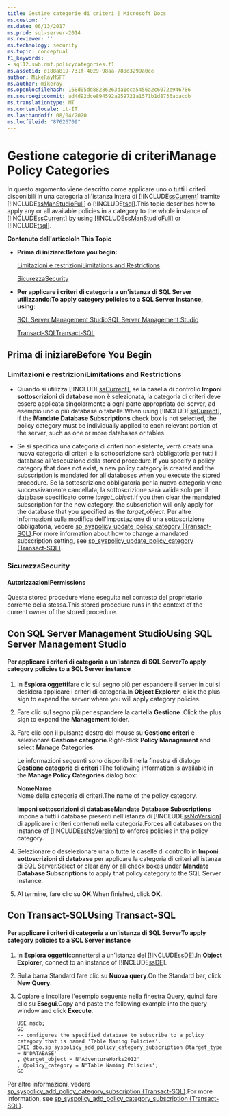 ```yaml
---
title: Gestire categorie di criteri | Microsoft Docs
ms.custom: ''
ms.date: 06/13/2017
ms.prod: sql-server-2014
ms.reviewer: ''
ms.technology: security
ms.topic: conceptual
f1_keywords:
- sql12.swb.dmf.policycategories.f1
ms.assetid: d188a819-731f-4029-98aa-780d3299a0ce
author: MikeRayMSFT
ms.author: mikeray
ms.openlocfilehash: 168d05dd88286263da1dca5456a2c6072e946786
ms.sourcegitcommit: ad4d92dce894592a259721a1571b1d8736abacdb
ms.translationtype: MT
ms.contentlocale: it-IT
ms.lasthandoff: 08/04/2020
ms.locfileid: "87626709"
---
```

# <a name="manage-policy-categories"></a><span data-ttu-id="a8a3f-102">Gestione categorie di criteri</span><span class="sxs-lookup"><span data-stu-id="a8a3f-102">Manage Policy Categories</span></span>
  <span data-ttu-id="a8a3f-103">In questo argomento viene descritto come applicare uno o tutti i criteri disponibili in una categoria all'istanza intera di [!INCLUDE[ssCurrent](../../includes/sscurrent-md.md)] tramite [!INCLUDE[ssManStudioFull](../../includes/ssmanstudiofull-md.md)] o [!INCLUDE[tsql](../../includes/tsql-md.md)].</span><span class="sxs-lookup"><span data-stu-id="a8a3f-103">This topic describes how to apply any or all available policies in a category to the whole instance of [!INCLUDE[ssCurrent](../../includes/sscurrent-md.md)] by using [!INCLUDE[ssManStudioFull](../../includes/ssmanstudiofull-md.md)] or [!INCLUDE[tsql](../../includes/tsql-md.md)].</span></span>  
  
 <span data-ttu-id="a8a3f-104">**Contenuto dell'articolo**</span><span class="sxs-lookup"><span data-stu-id="a8a3f-104">**In This Topic**</span></span>  
  
-   <span data-ttu-id="a8a3f-105">**Prima di iniziare:**</span><span class="sxs-lookup"><span data-stu-id="a8a3f-105">**Before you begin:**</span></span>  
  
     [<span data-ttu-id="a8a3f-106">Limitazioni e restrizioni</span><span class="sxs-lookup"><span data-stu-id="a8a3f-106">Limitations and Restrictions</span></span>](#Restrictions)  
  
     [<span data-ttu-id="a8a3f-107">Sicurezza</span><span class="sxs-lookup"><span data-stu-id="a8a3f-107">Security</span></span>](#Security)  
  
-   <span data-ttu-id="a8a3f-108">**Per applicare i criteri di categoria a un'istanza di SQL Server utilizzando:**</span><span class="sxs-lookup"><span data-stu-id="a8a3f-108">**To apply category policies to a SQL Server instance, using:**</span></span>  
  
     [<span data-ttu-id="a8a3f-109">SQL Server Management Studio</span><span class="sxs-lookup"><span data-stu-id="a8a3f-109">SQL Server Management Studio</span></span>](#SSMSProcedure)  
  
     [<span data-ttu-id="a8a3f-110">Transact-SQL</span><span class="sxs-lookup"><span data-stu-id="a8a3f-110">Transact-SQL</span></span>](#TsqlProcedure)  
  
##  <a name="before-you-begin"></a><a name="BeforeYouBegin"></a> <span data-ttu-id="a8a3f-111">Prima di iniziare</span><span class="sxs-lookup"><span data-stu-id="a8a3f-111">Before You Begin</span></span>  
  
###  <a name="limitations-and-restrictions"></a><a name="Restrictions"></a> <span data-ttu-id="a8a3f-112">Limitazioni e restrizioni</span><span class="sxs-lookup"><span data-stu-id="a8a3f-112">Limitations and Restrictions</span></span>  
  
-   <span data-ttu-id="a8a3f-113">Quando si utilizza [!INCLUDE[ssCurrent](../../includes/sscurrent-md.md)], se la casella di controllo **Imponi sottoscrizioni di database** non è selezionata, la categoria di criteri deve essere applicata singolarmente a ogni parte appropriata del server, ad esempio uno o più database o tabelle.</span><span class="sxs-lookup"><span data-stu-id="a8a3f-113">When using [!INCLUDE[ssCurrent](../../includes/sscurrent-md.md)], if the **Mandate Database Subscriptions** check box is not selected, the policy category must be individually applied to each relevant portion of the server, such as one or more databases or tables.</span></span>  
  
-   <span data-ttu-id="a8a3f-114">Se si specifica una categoria di criteri non esistente, verrà creata una nuova categoria di criteri e la sottoscrizione sarà obbligatoria per tutti i database all'esecuzione della stored procedure.</span><span class="sxs-lookup"><span data-stu-id="a8a3f-114">If you specify a policy category that does not exist, a new policy category is created and the subscription is mandated for all databases when you execute the stored procedure.</span></span> <span data-ttu-id="a8a3f-115">Se la sottoscrizione obbligatoria per la nuova categoria viene successivamente cancellata, la sottoscrizione sarà valida solo per il database specificato come *target_object*.</span><span class="sxs-lookup"><span data-stu-id="a8a3f-115">If you then clear the mandated subscription for the new category, the subscription will only apply for the database that you specified as the *target_object*.</span></span> <span data-ttu-id="a8a3f-116">Per altre informazioni sulla modifica dell'impostazione di una sottoscrizione obbligatoria, vedere [sp_syspolicy_update_policy_category &#40;Transact-SQL&#41;](/sql/relational-databases/system-stored-procedures/sp-syspolicy-update-policy-category-subscription-transact-sql).</span><span class="sxs-lookup"><span data-stu-id="a8a3f-116">For more information about how to change a mandated subscription setting, see [sp_syspolicy_update_policy_category &#40;Transact-SQL&#41;](/sql/relational-databases/system-stored-procedures/sp-syspolicy-update-policy-category-subscription-transact-sql).</span></span>  
  
###  <a name="security"></a><a name="Security"></a> <span data-ttu-id="a8a3f-117">Sicurezza</span><span class="sxs-lookup"><span data-stu-id="a8a3f-117">Security</span></span>  
  
####  <a name="permissions"></a><a name="Permissions"></a> <span data-ttu-id="a8a3f-118">Autorizzazioni</span><span class="sxs-lookup"><span data-stu-id="a8a3f-118">Permissions</span></span>  
 <span data-ttu-id="a8a3f-119">Questa stored procedure viene eseguita nel contesto del proprietario corrente della stessa.</span><span class="sxs-lookup"><span data-stu-id="a8a3f-119">This stored procedure runs in the context of the current owner of the stored procedure.</span></span>  
  
##  <a name="using-sql-server-management-studio"></a><a name="SSMSProcedure"></a> <span data-ttu-id="a8a3f-120">Con SQL Server Management Studio</span><span class="sxs-lookup"><span data-stu-id="a8a3f-120">Using SQL Server Management Studio</span></span>  
  
#### <a name="to-apply-category-policies-to-a-sql-server-instance"></a><span data-ttu-id="a8a3f-121">Per applicare i criteri di categoria a un'istanza di SQL Server</span><span class="sxs-lookup"><span data-stu-id="a8a3f-121">To apply category policies to a SQL Server instance</span></span>  
  
1.  <span data-ttu-id="a8a3f-122">In **Esplora oggetti**fare clic sul segno più per espandere il server in cui si desidera applicare i criteri di categoria.</span><span class="sxs-lookup"><span data-stu-id="a8a3f-122">In **Object Explorer**, click the plus sign to expand the server where you will apply category policies.</span></span>  
  
2.  <span data-ttu-id="a8a3f-123">Fare clic sul segno più per espandere la cartella **Gestione** .</span><span class="sxs-lookup"><span data-stu-id="a8a3f-123">Click the plus sign to expand the **Management** folder.</span></span>  
  
3.  <span data-ttu-id="a8a3f-124">Fare clic con il pulsante destro del mouse su **Gestione criteri** e selezionare **Gestione categorie**.</span><span class="sxs-lookup"><span data-stu-id="a8a3f-124">Right-click **Policy Management** and select **Manage Categories**.</span></span>  
  
     <span data-ttu-id="a8a3f-125">Le informazioni seguenti sono disponibili nella finestra di dialogo **Gestione categorie di criteri** :</span><span class="sxs-lookup"><span data-stu-id="a8a3f-125">The following information is available in the **Manage Policy Categories** dialog box:</span></span>  
  
     <span data-ttu-id="a8a3f-126">**Nome**</span><span class="sxs-lookup"><span data-stu-id="a8a3f-126">**Name**</span></span>  
     <span data-ttu-id="a8a3f-127">Nome della categoria di criteri.</span><span class="sxs-lookup"><span data-stu-id="a8a3f-127">The name of the policy category.</span></span>  
  
     <span data-ttu-id="a8a3f-128">**Imponi sottoscrizioni di database**</span><span class="sxs-lookup"><span data-stu-id="a8a3f-128">**Mandate Database Subscriptions**</span></span>  
     <span data-ttu-id="a8a3f-129">Impone a tutti i database presenti nell'istanza di [!INCLUDE[ssNoVersion](../../includes/ssnoversion-md.md)] di applicare i criteri contenuti nella categoria.</span><span class="sxs-lookup"><span data-stu-id="a8a3f-129">Forces all databases on the instance of [!INCLUDE[ssNoVersion](../../includes/ssnoversion-md.md)] to enforce policies in the policy category.</span></span>  
  
4.  <span data-ttu-id="a8a3f-130">Selezionare o deselezionare una o tutte le caselle di controllo in **Imponi sottoscrizioni di database** per applicare la categoria di criteri all'istanza di SQL Server.</span><span class="sxs-lookup"><span data-stu-id="a8a3f-130">Select or clear any or all check boxes under **Mandate Database Subscriptions** to apply that policy category to the SQL Server instance.</span></span>  
  
5.  <span data-ttu-id="a8a3f-131">Al termine, fare clic su **OK**.</span><span class="sxs-lookup"><span data-stu-id="a8a3f-131">When finished, click **OK**.</span></span>  
  
##  <a name="using-transact-sql"></a><a name="TsqlProcedure"></a> <span data-ttu-id="a8a3f-132">Con Transact-SQL</span><span class="sxs-lookup"><span data-stu-id="a8a3f-132">Using Transact-SQL</span></span>  
  
#### <a name="to-apply-category-policies-to-a-sql-server-instance"></a><span data-ttu-id="a8a3f-133">Per applicare i criteri di categoria a un'istanza di SQL Server</span><span class="sxs-lookup"><span data-stu-id="a8a3f-133">To apply category policies to a SQL Server instance</span></span>  
  
1.  <span data-ttu-id="a8a3f-134">In **Esplora oggetti**connettersi a un'istanza del [!INCLUDE[ssDE](../../includes/ssde-md.md)].</span><span class="sxs-lookup"><span data-stu-id="a8a3f-134">In **Object Explorer**, connect to an instance of [!INCLUDE[ssDE](../../includes/ssde-md.md)].</span></span>  
  
2.  <span data-ttu-id="a8a3f-135">Sulla barra Standard fare clic su **Nuova query**.</span><span class="sxs-lookup"><span data-stu-id="a8a3f-135">On the Standard bar, click **New Query**.</span></span>  
  
3.  <span data-ttu-id="a8a3f-136">Copiare e incollare l'esempio seguente nella finestra Query, quindi fare clic su **Esegui**.</span><span class="sxs-lookup"><span data-stu-id="a8a3f-136">Copy and paste the following example into the query window and click **Execute**.</span></span>  
  
    ```  
    USE msdb;  
    GO  
    -- configures the specified database to subscribe to a policy category that is named 'Table Naming Policies'.  
    EXEC dbo.sp_syspolicy_add_policy_category_subscription @target_type = N'DATABASE'  
    , @target_object = N'AdventureWorks2012'  
    , @policy_category = N'Table Naming Policies';  
    GO  
    ```  
  
 <span data-ttu-id="a8a3f-137">Per altre informazioni, vedere [sp_syspolicy_add_policy_category_subscription &#40;Transact-SQL&#41;](/sql/relational-databases/system-stored-procedures/sp-syspolicy-add-policy-category-subscription-transact-sql).</span><span class="sxs-lookup"><span data-stu-id="a8a3f-137">For more information, see [sp_syspolicy_add_policy_category_subscription &#40;Transact-SQL&#41;](/sql/relational-databases/system-stored-procedures/sp-syspolicy-add-policy-category-subscription-transact-sql).</span></span>  
  
  
